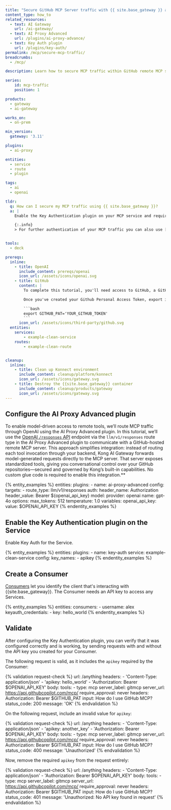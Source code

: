 ```yaml
---
title: "Secure GitHub MCP Server traffic with {{ site.base_gateway }} and AI Gateway"
content_type: how_to
related_resources:
  - text: AI Gateway
    url: /ai-gateway/
  - text: AI Proxy Advanced
    url: /plugins/ai-proxy-advance/
  - text: Key Auth plugin
    url: /plugins/key-auth/
permalink: /mcp/secure-mcp-traffic/
breadcrumbs:
  - /mcp/

description: Learn how to secure MCP traffic within GitHub remote MCP server with the Key Authentication plugin

series:
    id: mcp-traffic
    position: 1

products:
  - gateway
  - ai-gateway

works_on:
  - on-prem

min_version:
  gateway: '3.11'

plugins:
  - ai-proxy

entities:
  - service
  - route
  - plugin

tags:
  - ai
  - openai

tldr:
  q: How can I secure my MCP traffic using {{ site.base_gateway }}?
  a: |
    Enable the Key Authentication plugin on your MCP service and require API keys from Consumers. Kong AI Gateway then enforces these keys on all incoming MCP requests, ensuring secure, authorized access.

    {:.info}
    > For further authentication of your MCP traffic you can also use [The OpenID Connect](/plugins/openid-connect/) (OIDC) plugin lets you integrate {{ site.base_gateway }} with an identity provider (IdP), or you can extend plugins to support fine-grained Authorization models via JWT claims or declarative [Access Control Lists](/plugins/acl/) (ACLs)


tools:
  - deck

prereqs:
  inline:
    - title: OpenAI
      include_content: prereqs/openai
      icon_url: /assets/icons/openai.svg
    - title: GitHub
      content: |
        To complete this tutorial, you'll need access to GitHub, a GitHub repository, and a [Github Access Token](https://docs.github.com/en/authentication/keeping-your-account-and-data-secure/managing-your-personal-access-tokens).

        Once you've created your Github Personal Access Token, export it as an environment variable by running the following command:

        ```bash
        export GITHUB_PAT='YOUR_GITHUB_TOKEN'
        ```
      icon_url: /assets/icons/third-party/github.svg
  entities:
    services:
        - example-clean-service
    routes:
        - example-clean-route


cleanup:
  inline:
    - title: Clean up Konnect environment
      include_content: cleanup/platform/konnect
      icon_url: /assets/icons/gateway.svg
    - title: Destroy the {{site.base_gateway}} container
      include_content: cleanup/products/gateway
      icon_url: /assets/icons/gateway.svg
---
```


## Configure the AI Proxy Advanced plugin

To enable model-driven access to remote tools, we’ll route MCP traffic through OpenAI using the AI Proxy Advanced plugin. In this tutorial, we’ll use the [OpenAI `/responses` API](https://cookbook.openai.com/examples/mcp/mcp_tool_guide) endpoint via the `llm/v1/responses` route type in the AI Proxy Advanced plugin to communicate with a GitHub-hosted remote MCP server. This approach simplifies integration: instead of routing each tool invocation through your backend, Kong AI Gateway forwards model-generated requests directly to the MCP server. That server exposes standardized tools, giving you conversational control over your GitHub repositories—secured and governed by Kong’s built-in capabilities. No custom glue code is required to enable this integration.**


{% entity_examples %}
entities:
  plugins:
    - name: ai-proxy-advanced
      config:
        targets:
          - route_type: llm/v1/responses
            auth:
              header_name: Authorization
              header_value: Bearer ${openai_api_key}
            model:
              provider: openai
              name: gpt-4o
              options:
                max_tokens: 512
                temperature: 1.0
variables:
  openai_api_key:
    value: $OPENAI_API_KEY
{% endentity_examples %}

## Enable the Key Authentication plugin on the Service

Enable Key Auth for the Service.

{% entity_examples %}
entities:
  plugins:
    - name: key-auth
      service: example-clean-service
      config:
        key_names:
        - apikey
{% endentity_examples %}

## Create a Consumer

[Consumers](/gateway/entities/consumer/) let you identify the client that's interacting with {{site.base_gateway}}. The Consumer needs an API key to access any Services.

<!-- vale off -->
{% entity_examples %}
entities:
  consumers:
    - username: alex
      keyauth_credentials:
        - key: hello_world
{% endentity_examples %}
<!-- vale on -->

## Validate

After configuring the Key Authentication plugin, you can verify that it was configured correctly and is working, by sending requests with and without the API key you created for your Consumer.

The following request is valid, as it includes the `apikey` required by the Consumer:

<!-- vale off -->
{% validation request-check %}
  url: /anything
  headers:
    - 'Content-Type: application/json'
    - 'apikey: hello_world'
    - 'Authorization: Bearer $OPENAI_API_KEY'
  body:
    tools:
      - type: mcp
        server_label: gitmcp
        server_url: https://api.githubcopilot.com/mcp/
        require_approval: never
        headers:
            Authorization: Bearer $GITHUB_PAT
    input: How do I use GitHub MCP?
  status_code: 200
  message: 'OK'
{% endvalidation %}
<!-- vale on -->

On the following request, include an invalid value for `apikey`:

<!-- vale off -->
{% validation request-check %}
  url: /anything
  headers:
    - 'Content-Type: application/json'
    - 'apikey: another_key'
    - 'Authorization: Bearer $OPENAI_API_KEY'
  body:
    tools:
      - type: mcp
        server_label: gitmcp
        server_url: https://api.githubcopilot.com/mcp/
        require_approval: never
        headers:
          Authorization: Bearer $GITHUB_PAT
    input: How do I use GitHub MCP?
  status_code: 400
  message: 'Unauthorized'
{% endvalidation %}
<!-- vale on -->

Now, remove the required `apikey` from the request entirely:

<!-- vale off -->
{% validation request-check %}
  url: /anything
  headers:
    - 'Content-Type: application/json'
    - 'Authorization: Bearer $OPENAI_API_KEY'
  body:
    tools:
      - type: mcp
        server_label: gitmcp
        server_url: https://api.githubcopilot.com/mcp/
        require_approval: never
        headers:
          Authorization: Bearer $GITHUB_PAT
    input: How do I use GitHub MCP?
  status_code: 401
  message: 'Unauthorized: No API key found in request'
{% endvalidation %}
<!-- vale on -->